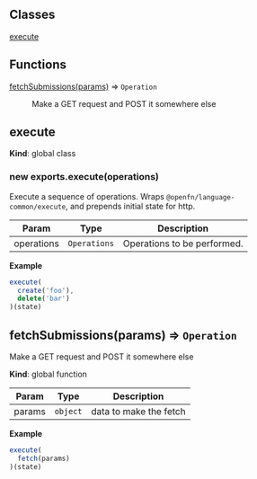 ## Classes

<dl>
<dt><a href="#execute">execute</a></dt>
<dd></dd>
</dl>

## Functions

<dl>
<dt><a href="#fetchSubmissions">fetchSubmissions(params)</a> ⇒ <code>Operation</code></dt>
<dd><p>Make a GET request and POST it somewhere else</p>
</dd>
</dl>

<a name="execute"></a>

## execute
**Kind**: global class  
<a name="new_execute_new"></a>

### new exports.execute(operations)
Execute a sequence of operations.
Wraps `@openfn/language-common/execute`, and prepends initial state for http.


| Param | Type | Description |
| --- | --- | --- |
| operations | <code>Operations</code> | Operations to be performed. |

**Example**  
```js
execute(
  create('foo'),
  delete('bar')
)(state)
```
<a name="fetchSubmissions"></a>

## fetchSubmissions(params) ⇒ <code>Operation</code>
Make a GET request and POST it somewhere else

**Kind**: global function  

| Param | Type | Description |
| --- | --- | --- |
| params | <code>object</code> | data to make the fetch |

**Example**  
```js
execute(
  fetch(params)
)(state)
```
